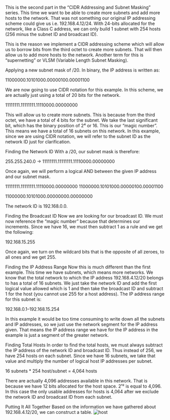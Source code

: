 This is the second part in the “CIDR Addressing and Subnet Masking” series. This time we want to be able to create more subnets and add more hosts to the network. That was not something our original IP addressing scheme could give us i.e. 192.168.4.12/24. With 24-bits allocated for the network, like a Class C address, we can only build 1 subnet with 254 hosts (256 minus the subnet ID and broadcast ID).

This is the reason we implement a CIDR addressing scheme which will allow us to borrow bits from the third octet to create more subnets. That will then allow us to add more hosts to the network. Another term for this is “supernetting” or VLSM (Variable Length Subnet Masking).


Applying a new subnet mask of /20.
In binary, the IP address is written as:

11000000.10101000.00000100.00001100

We are now going to use CIDR notation for this example. In this scheme, we are actually just using a total of 20 bits for the network.

11111111.11111111.11110000.00000000

This will allow us to create more subnets. This is because from the third octet, we have a total of 4 bits for the subnet. We take the last significant bit, which has the binary position of 2⁴ or 16. This is our “magic number”. This means we have a total of 16 subnets on this network. In this example, since we are using CIDR notation, we will refer to the subnet ID as the network ID just for clarification.

Finding the Network ID
With a /20, our subnet mask is therefore:

255.255.240.0 -> 11111111.11111111.11110000.00000000

Once again, we will perform a logical AND between the given IP address and our subnet mask.

11111111.11111111.11110000.00000000
11000000.10101000.00000100.00001100

11000000.10101000.00000000.00000000

The network ID is 192.168.0.0.

Finding the Broadcast ID
Now we are looking for our broadcast ID. We must now reference the “magic number” because that determines our increments. Since we have 16, we must then subtract 1 as a rule and we get the following:

192.168.15.255

Once again, we turn on the wildcard bits that is the opposite of all zeroes, to all ones and we get 255.

Finding the IP Address Range
Now this is much different than the first example. This time we have subnets, which means more networks. We know that the total network to which the IP address 192.168.4.12/20 belongs to has a total of 16 subnets. We just take the network ID and add the first logical value allowed which is 1 and then take the broadcast ID and subtract 1 for the host (you cannot use 255 for a host address). The IP address range for this subnet is:

192.168.0.1–192.168.15.254

In this example it would be too time consuming to write down all the subnets and IP addresses, so we just use the network segment for the IP address given. That means the IP address range we have for the IP address in the example is just a segment of the greater network.

Finding Total Hosts
In order to find the total hosts, we must always subtract the IP address of the network ID and broadcast ID. Thus instead of 256, we have 254 hosts on each subnet. Since we have 16 subnets, we take that value and multiply the number of logical host IP addresses per subnet.

16 subnets * 254 host/subnet = 4,064 hosts

There are actually 4,096 addresses available in this network. That is because we have 12 bits allocated for the host space. 2¹² is equal to 4,096. In this case the only usable addresses for hosts is 4,064 after we exclude the network ID and broadcast ID from each subnet.

Putting It All Together
Based on the information we have gathered about 192.168.4.12/20, we can construct a table.
![host](https://user-images.githubusercontent.com/103209557/166890738-2248546f-c0e3-4604-8f86-046bc320b782.png)

